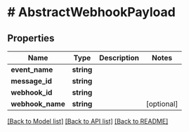 # # AbstractWebhookPayload

## Properties

Name | Type | Description | Notes
------------ | ------------- | ------------- | -------------
**event_name** | **string** |  | 
**message_id** | **string** |  | 
**webhook_id** | **string** |  | 
**webhook_name** | **string** |  | [optional] 

[[Back to Model list]](../../README#documentation-for-models) [[Back to API list]](../../README#documentation-for-api-endpoints) [[Back to README]](../../README)


